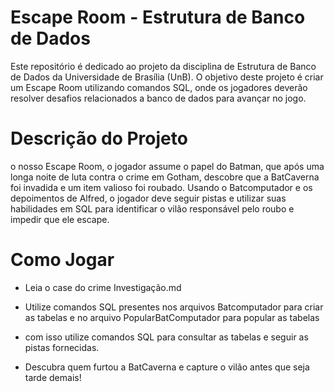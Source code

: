 # Escape Room - Estrutura de Banco de Dados

Este repositório é dedicado ao projeto da disciplina de Estrutura de Banco de Dados da Universidade de Brasília (UnB). O objetivo deste projeto é criar um Escape Room utilizando comandos SQL, onde os jogadores deverão resolver desafios relacionados a banco de dados para avançar no jogo.

# Descrição do Projeto

o nosso Escape Room, o jogador assume o papel do Batman, que após uma longa noite de luta contra o crime em Gotham, descobre que a BatCaverna foi invadida e um item valioso foi roubado. Usando o Batcomputador e os depoimentos de Alfred, o jogador deve seguir pistas e utilizar suas habilidades em SQL para identificar o vilão responsável pelo roubo e impedir que ele escape.

# Como Jogar

- Leia o case do crime Investigação.md

- Utilize comandos SQL presentes nos arquivos Batcomputador para criar as tabelas e no arquivo PopularBatComputador para popular as tabelas

- com isso utilize comandos SQL para consultar as tabelas e seguir as pistas fornecidas.

- Descubra quem furtou a BatCaverna e capture o vilão antes que seja tarde demais!
